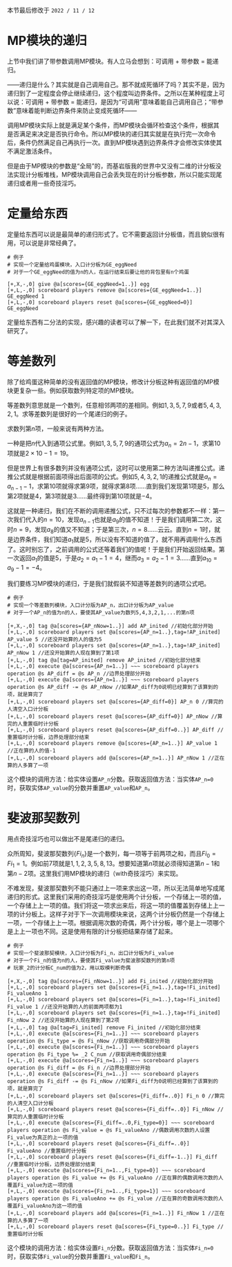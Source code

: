 本节最后修改于 `2022 / 11 / 12`

# MP模块的递归

上节中我们讲了带参数调用MP模块。有人立马会想到：可调用 + 带参数 = 能递归。

——递归是什么？其实就是自己调用自己。那不就成死循环了吗？其实不是，因为递归到了一定程度会停止继续递归，这个程度叫边界条件。之所以在某种程度上可以说：可调用 + 带参数 = 能递归，是因为“可调用”意味着能自己调用自己；“带参数”意味着能判断边界条件来防止变成死循环——

调用MP模块实际上就是满足某个条件，而MP模块会循环检查这个条件，根据其是否满足来决定是否执行命令。所以MP模块的递归其实就是在执行完一次命令后，条件仍然满足自己再执行一次。直到MP模块遇到边界条件才会修改实体使其不满足激活条件。

但是由于MP模块的参数是“全局”的，而基岩版我的世界中又没有二维的计分板没法实现计分板堆栈，MP模块调用自己会丢失现在的计分板参数，所以只能实现尾递归或者用一些奇技淫巧。

# 定量给东西

定量给东西可以说是最简单的递归形式了。它不需要返回计分板值，而且貌似很有用，可以说是非常经典了。

```
# 例子
# 实现一个定量给鸡蛋模块，入口计分板为GE_eggNeed
# 对于一个GE_eggNeed的值为n的人，在运行结束后要让他的背包里有n个鸡蛋

[+,X,-,0] give @a[scores={GE_eggNeed=1..}] egg
[+,L,-,0] scoreboard players remove @a[scores={GE_eggNeed=1..}] GE_eggNeed 1
[+,L,-,0] scoreboard players reset @a[scores={GE_eggNeed=0}] GE_eggNeed
```

定量给东西有二分法的实现，感兴趣的读者可以了解一下，在此我们就不对其深入研究了。

# 等差数列

除了给鸡蛋这种简单的没有返回值的MP模块，修改计分板这种有返回值的MP模块更复杂一些。例如获取数列特定项的MP模块。

等差数列意思就是一个数列，任意相邻两项的差相同。例如$1,3,5,7,9$或者$5,4,3,2,1$。求等差数列是很好的一个尾递归的例子。

求数列第$n$项，一般来说有两种方法。

一种是把$n$代入到通项公式里。例如$1,3,5,7,9$的通项公式为$a_n=2n-1$，求第$10$项就是$2\times 10-1=19$。

但是世界上有很多数列并没有通项公式，这时可以使用第二种方法叫递推公式。递推公式就是根据前面项得出后面项的公式。例如$5,4,3,2,1$的递推公式就是$a_n=a_{n-1}-1$，求第$10$项就得求第$9$项，就得求第$8$项……直到我们发现第$1$项是$5$，那么第$2$项就是$4$，第$3$项就是$3$……最终得到第$10$项就是$-4$。

这就是一种递归，我们在不断的调用递推公式，只不过每次的参数都不一样：第一次我们代入的$n=10$，发现$a_{n-1}$也就是$a_9$的值不知道！于是我们调用第二次，这时$n=9$，发现$a_8$的值又不知道；于是第三次，$n=8$……云云。直到$n=1$时，就是边界条件，我们知道$a_1$就是$5$，所以没有不知道的值了，就不用再调用什么东西了。这时别忘了，之前调用的公式还等着我们的值呢！于是我们开始返回结果。第一次返回$a_1$的值是$5$，于是$a_2=a_1-1=4$，继而$a_3=a_2-1=3$……直到$a_10=a_9-1=-4$。

我们要练习MP模块的递归，于是我们就假装不知道等差数列的通项公式吧。

```
# 例子
# 实现一个等差数列模块，入口计分版为AP_n，出口计分板为AP_value
# 对于一个AP_n的值为n的人，要使其AP_value为数列5,4,3,2,1,...的第n项

[+,X,-,0] tag @a[scores={AP_nNow=1..}] add AP_inited //初始化部分开始
[+,L,-,0] scoreboard players set @a[scores={AP_n=1..},tag=!AP_inited] AP_value 5 //还没开始算的人的值为5
[+,L,-,0] scoreboard players set @a[scores={AP_n=1..},tag=!AP_inited] AP_nNow 1 //还没开始算的人现在算到了第1项
[+,L,-,0] tag @a[tag=AP_inited] remove AP_inited //初始化部分结束
[+,L,-,0] execute @a[scores={AP_n=1..}] ~~~ scoreboard players operation @s AP_diff = @s AP_n //边界处理部分开始
[+,L,-,0] execute @a[scores={AP_n=1..}] ~~~ scoreboard players operation @s AP_diff -= @s AP_nNow //如果AP_diff为0说明已经算到了该算到的项，就是算完了
[+,L,-,0] scoreboard players set @a[scores={AP_diff=0}] AP_n 0 //算完的人清空入口计分板
[+,L,-,0] scoreboard players reset @a[scores={AP_diff=0}] AP_nNow //算完的人重置临时计分板
[+,L,-,0] scoreboard players reset @a[scores={AP_diff=0..}] AP_diff //重置临时计分板，边界处理部分结束
[+,L,-,0] scoreboard players remove @a[scores={AP_n=1..}] AP_value 1 //正在算的人的值-1
[+,L,-,0] scoreboard players add @a[scores={AP_n=1..}] AP_nNow 1 //正在算的人多算了一项
```

这个模块的调用方法：给实体设置`AP_n`分数。获取返回值方法：当实体`AP_n=0`时，获取实体`AP_value`的分数并重置`AP_value`和`AP_n`。

# 斐波那契数列

用点奇技淫巧也可以做出不是尾递归的递归。

众所周知，斐波那契数列$\{Fi_n\}$是一个数列，每一项等于前两项之和，而且$Fi_0=Fi_1=1$。例如前$7$项就是$1,1,2,3,5,8,13$。想要知道第$n$项就必须得知道第$n-1$和第$n-2$项。这里我们用MP模块的递归（with奇技淫巧）来实现。

不难发现，斐波那契数列不能只通过上一项来求出这一项，所以无法简单地写成尾递归的形式。这里我们采用的奇技淫巧是使用两个计分板，一个存储上一项的值，一个存储上上一项的值。我们将这一项求出来后，将这一项的值覆盖到存储上上一项的计分板上。这样子对于下一次调用模块来说，这两个计分板仍然是一个存储上一项，一个存储上上一项。根据调用次数的奇偶，两个计分板，哪个是上一项哪个是上上一项也不同。这是使用有限的计分板把结果存储了起来。

```
# 例子
# 实现一个斐波那契模块，入口计分板为Fi_n，出口计分板为Fi_value
# 对于一个Fi_n的值为n的人，要使其Fi_value为斐波那契数列的第n项
# 玩家_2的计分板C_num的值为2，用以取模判断奇偶

[+,X,-,0] tag @a[scores={Fi_nNow=1..}] add Fi_inited //初始化部分开始
[+,L,-,0] scoreboard players set @a[scores={Fi_n=1..},tag=!Fi_inited] Fi_valueAno 1
[+,L,-,0] scoreboard players set @a[scores={Fi_n=1..},tag=!Fi_inited] Fi_value 1 //还没开始算的人的前面两项都为1
[+,L,-,0] scoreboard players set @a[scores={Fi_n=1..},tag=!Fi_inited] Fi_nNow 2 //还没开始算的人现在算到了第2项
[+,L,-,0] tag @a[tag=Fi_inited] remove Fi_inited //初始化部分结束
[+,L,-,0] execute @a[scores={Fi_n=1..}] ~~~ scoreboard players operation @s Fi_type = @s Fi_nNow //获取调用奇偶部分开始
[+,L,-,0] execute @a[scores={Fi_n=1..}] ~~~ scoreboard players operation @s Fi_type %= _2 C_num //获取调用奇偶部分结束
[+,L,-,0] execute @a[scores={Fi_n=1..}] ~~~ scoreboard players operation @s Fi_diff = @s Fi_n //边界处理部分开始
[+,L,-,0] execute @a[scores={Fi_n=1..}] ~~~ scoreboard players operation @s Fi_diff -= @s Fi_nNow //如果Fi_diff为0说明已经算到了该算到的项，就是算完了
[+,L,-,0] scoreboard players set @a[scores={Fi_diff=..0}] Fi_n 0 //算完的人清空入口计分板
[+,L,-,0] scoreboard players reset @a[scores={Fi_diff=..0}] Fi_nNow //算完的人重置临时计分板
[+,L,-,0] execute @a[scores={Fi_diff=..0,Fi_type=0}] ~~~ scoreboard players operation @s Fi_value = @s Fi_valueAno //偶数调用次数的人设置Fi_value为真正的上一项的值
[+,L,-,0] scoreboard players reset @a[scores={Fi_diff=..0}] Fi_valueAno //重置临时计分板
[+,L,-,0] scoreboard players reset @a[scores={Fi_diff=-1..}] Fi_diff //重置临时计分板，边界处理部分结束
[+,L,-,0] execute @a[scores={Fi_n=1..,Fi_type=0}] ~~~ scoreboard players operation @s Fi_value += @s Fi_valueAno //正在算的偶数调用次数的人覆盖Fi_value为这一项的值
[+,L,-,0] execute @a[scores={Fi_n=1..,Fi_type=1}] ~~~ scoreboard players operation @s Fi_valueAno += @s Fi_value //正在算的奇数调用次数的人覆盖Fi_valueAno为这一项的值
[+,L,-,0] scoreboard players add @a[scores={Fi_n=1..}] Fi_nNow 1 //正在算的人多算了一项
[+,L,-,0] scoreboard players reset @a[scores={Fi_type=0..}] Fi_type //重置临时计分板
```

这个模块的调用方法：给实体设置`Fi_n`分数。获取返回值方法：当实体`Fi_n=0`时，获取实体`Fi_value`的分数并重置`Fi_value`和`Fi_n`。